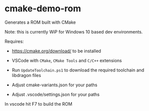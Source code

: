 # cmake-demo-rom
Generates a ROM built with CMake

Note: this is currently WiP for Windows 10 based dev environments.

Requires:
* https://cmake.org/download/ to be installed
* VSCode with `CMake`, `CMake Tools` and `C/C++` extensions

* Run `UpdateToolchain.ps1` to download the required toolchain and libdragon files
* Adjust cmake-variants.json for your paths
* Adjust .vscode/settings.json for your paths

In vscode hit F7 to build the ROM
